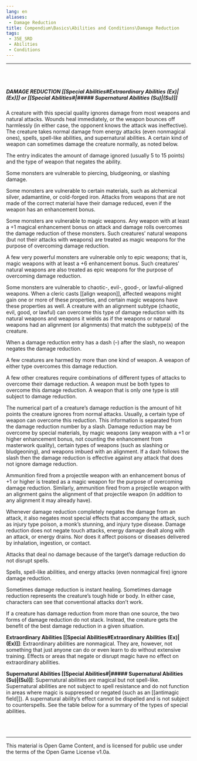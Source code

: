 ```yaml
---
lang: en
aliases:
 - Damage Reduction
title: Compendium\Basics\Abilities and Conditions\Damage Reduction
tags: 
 - 35E_SRD
 - Abilities
 - Conditions
---
```


---
<br><br>

##### DAMAGE REDUCTION [[Special Abilities#Extraordinary Abilities (Ex)|(Ex)]] or [[Special Abilities#|##### Supernatural Abilities (Su)|(Su)]]

A creature with this special quality ignores damage from most weapons and natural attacks. Wounds heal immediately, or the weapon bounces off harmlessly (in either case, the opponent knows the attack was ineffective). The creature takes normal damage from energy attacks (even nonmagical ones), spells, spell-like abilities, and supernatural abilities. A certain kind of weapon can sometimes damage the creature normally, as noted below.

The entry indicates the amount of damage ignored (usually 5 to 15 points) and the type of weapon that negates the ability.

Some monsters are vulnerable to piercing, bludgeoning, or slashing damage.

Some monsters are vulnerable to certain materials, such as alchemical silver, adamantine, or cold-forged iron. Attacks from weapons that are not made of the correct material have their damage reduced, even if the weapon has an enhancement bonus.

Some monsters are vulnerable to magic weapons. Any weapon with at least a +1 magical enhancement bonus on attack and damage rolls overcomes the damage reduction of these monsters. Such creatures’ natural weapons (but not their attacks with weapons) are treated as magic weapons for the purpose of overcoming damage reduction.

A few very powerful monsters are vulnerable only to epic weapons; that is, magic weapons with at least a +6 enhancement bonus. Such creatures’ natural weapons are also treated as epic weapons for the purpose of overcoming damage reduction.

Some monsters are vulnerable to chaotic-, evil-, good-, or lawful-aligned weapons. When a cleric casts [[align weapon]], affected weapons might gain one or more of these properties, and certain magic weapons have these properties as well. A creature with an alignment subtype (chaotic, evil, good, or lawful) can overcome this type of damage reduction with its natural weapons and weapons it wields as if the weapons or natural weapons had an alignment (or alignments) that match the subtype(s) of the creature.

When a damage reduction entry has a dash (–) after the slash, no weapon negates the damage reduction.

A few creatures are harmed by more than one kind of weapon. A weapon of either type overcomes this damage reduction.

A few other creatures require combinations of different types of attacks to overcome their damage reduction. A weapon must be both types to overcome this damage reduction. A weapon that is only one type is still subject to damage reduction.

The numerical part of a creature’s damage reduction is the amount of hit points the creature ignores from normal attacks. Usually, a certain type of weapon can overcome this reduction. This information is separated from the damage reduction number by a slash. Damage reduction may be overcome by special materials, by magic weapons (any weapon with a +1 or higher enhancement bonus, not counting the enhancement from masterwork quality), certain types of weapons (such as slashing or bludgeoning), and weapons imbued with an alignment. If a dash follows the slash then the damage reduction is effective against any attack that does not ignore damage reduction.

Ammunition fired from a projectile weapon with an enhancement bonus of +1 or higher is treated as a magic weapon for the purpose of overcoming damage reduction. Similarly, ammunition fired from a projectile weapon with an alignment gains the alignment of that projectile weapon (in addition to any alignment it may already have).

Whenever damage reduction completely negates the damage from an attack, it also negates most special effects that accompany the attack, such as injury type poison, a monk’s stunning, and injury type disease. Damage reduction does not negate touch attacks, energy damage dealt along with an attack, or energy drains. Nor does it affect poisons or diseases delivered by inhalation, ingestion, or contact.

Attacks that deal no damage because of the target’s damage reduction do not disrupt spells.

Spells, spell-like abilities, and energy attacks (even nonmagical fire) ignore damage reduction.

Sometimes damage reduction is instant healing. Sometimes damage reduction represents the creature’s tough hide or body. In either case, characters can see that conventional attacks don’t work.

If a creature has damage reduction from more than one source, the two forms of damage reduction do not stack. Instead, the creature gets the benefit of the best damage reduction in a given situation.


**Extraordinary Abilities [[Special Abilities#Extraordinary Abilities (Ex)|(Ex)]]**: Extraordinary abilities are nonmagical. They are, however, not something that just anyone can do or even learn to do without extensive training. Effects or areas that negate or disrupt magic have no effect on extraordinary abilities.

**Supernatural Abilities [[Special Abilities#|##### Supernatural Abilities (Su)|(Su)]]**: Supernatural abilities are magical but not spell-like. Supernatural abilities are not subject to spell resistance and do not function in areas where magic is suppressed or negated (such as an [[antimagic field]]). A supernatural ability’s effect cannot be dispelled and is not subject to counterspells. See the table below for a summary of the types of special abilities.


<br><br>



---



This material is Open Game Content, and is licensed for public use under the terms of the Open Game License v1.0a.

